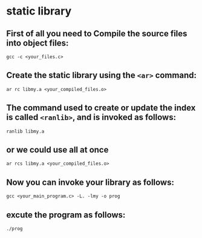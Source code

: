 # static library
## First of all you need to Compile the source files into object files:
```gcc -c <your_files.c>```
## Create the static library using the ```<ar>``` command:
```ar rc libmy.a <your_compiled_files.o>```
## The command used to create or update the index is called ```<ranlib>```, and is invoked as follows:
```ranlib libmy.a```
## or we could use all at once
```ar rcs libmy.a <your_compiled_files.o>```
## Now you can invoke your library as follows:
```gcc <your_main_program.c> -L. -lmy -o prog```
## excute the program as follows:
```./prog```
